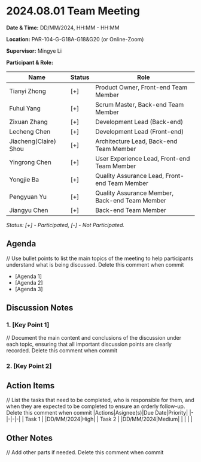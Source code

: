 # 2024.08.01 Team Meeting

**Date & Time:** DD/MM/2024, HH:MM - HH:MM  

**Location:** PAR-104-G-G18A-G18&G20 (or Online-Zoom)

**Supervisor:** Mingye Li  

**Participant & Role:** 

| Name | Status | Role |
|------|---|----------|
| Tianyi Zhong | [+]| Product Owner, Front-end Team Member |
| Fuhui Yang | [+] | Scrum Master, Back-end Team Member  |
| Zixuan Zhang | [+] | Development Lead (Back-end)  |
| Lecheng Chen | [+] | Development Lead (Front-end)   |
| Jiacheng(Claire) Shou | [+] | Architecture Lead, Back-end Team Member |
| Yingrong Chen | [+] | User Experience Lead, Front-end Team Member |
| Yongjie Ba | [+] | Quality Assurance Lead, Front-end Team Member |
| Pengyuan Yu | [+] | Quality Assurance Member, Back-end Team Member |
| Jiangyu Chen | [+] | Back-end Team Member |
  
*Status: [+] - Participated, [-] - Not Participated.*  


## Agenda
// Use bullet points to list the main topics of the meeting to help participants understand what is being discussed.  Delete this comment when commit
- [Agenda 1]
- [Agenda 2]
- [Agenda 3]


## Discussion Notes

### 1. [Key Point 1]
// Document the main content and conclusions of the discussion under each topic, ensuring that all important discussion points are clearly recorded.   Delete this comment when commit 

### 2. [Key Point 2]



## Action Items
// List the tasks that need to be completed, who is responsible for them, and when they are expected to be completed to ensure an orderly follow-up. Delete this comment when commit
|Actions|Asignee(s)|Due Date|Priority|
|-|-|-|-|
| Task 1 | |DD/MM/2024|High|
| Task 2 | |DD/MM/2024|Medium|
|  |  |  |

## Other Notes
// Add other parts if needed. Delete this comment when commit 